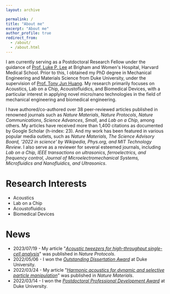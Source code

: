 ```yaml
---
layout: archive

permalink: /
title: "About me"
excerpt: "About me"
author_profile: true
redirect_from: 
  - /about/
  - /about.html
---
```


I am currently serving as a Postdoctoral Research Fellow under the guidance of [Prof. Luke P. Lee](https://connects.catalyst.harvard.edu/Profiles/display/Person/165825) at Brigham and Women's Hospital, Harvard Medical School. Prior to this, I obtained my PhD degree in Mechanical Engineering and Materials Science from Duke University, under the supervision of [Prof. Tony Jun Huang](https://acoustofluidics.pratt.duke.edu/people/tony-jun-huang). My research primarily focuses on Acoustics, Lab on a Chip, Acoustofluidics, and Biomedical Devices, with a particular interest in applying novel micro/nano technologies in the field of mechanical engineering and biomedical engineering. 

I have authored/co-authored over 38 peer-reviewed articles published in renowned journals such as _Nature Materials_, _Nature Protocols_, _Nature Communications_, _Science Advances_, _Small_, and _Lab on a Chip_, among others. My articles have received more than 1,400 citations as documented by Google Scholar (h-index: 23). And my work has been featured in various popular media outlets, such as _Nature Materials, The Science Advisory Board, '2022 in science' by Wikipedia, Phys.org, and MIT Technology Review_. I also serve as a reviewer for several esteemed journals, including _Lab on a Chip, IEEE transactions on ultrasonics, ferroelectrics, and frequency control, Journal of Microelectromechanical Systems, Microfluidics and Nanofluidics, and Ultrasonics_. 

Research Interests
======
* Acoustics
* Lab on a Chip
* Acoustofluidics 
* Biomedical Devices

News
======
* 2023/07/19 - My article "[_Acoustic tweezers for high-throughput single-cell analysis_](https://www.nature.com/articles/s41596-023-00844-5)" was published in _Nature Protocols_. 
* 2022/05/06 - I won the [_Outstanding Dissertation Award_](https://pratt.duke.edu/about/news/duke-engineering-celebrates-class-2022) at Duke University. 
* 2022/03/24 - My article "[_Harmonic acoustics for dynamic and selective particle manipulation_](https://www.nature.com/articles/s41563-022-01210-8)" was published in _Nature Materials_. 
* 2022/03/14 - I won the [_Postdoctoral Professional Development Award_](https://postdoc.duke.edu/2022-duke-postdoctoral-professional-development-award-winners) at Duke University. 
